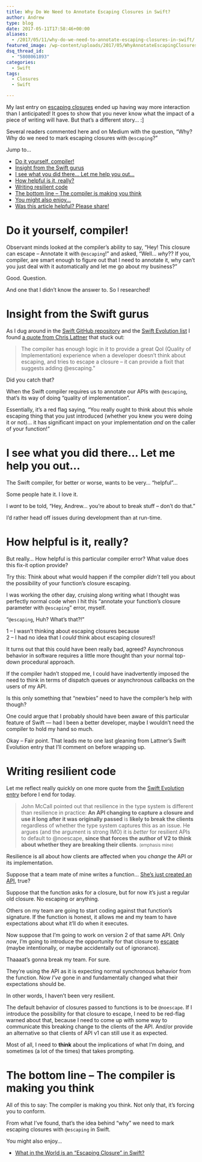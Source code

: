 ```yaml
---
title: Why Do We Need to Annotate Escaping Closures in Swift?
author: Andrew
type: blog
date: 2017-05-11T17:58:46+00:00
aliases:
  - /2017/05/11/why-do-we-need-to-annotate-escaping-closures-in-swift/
featured_image: /wp-content/uploads/2017/05/WhyAnnotateEscapingClosures.jpg
dsq_thread_id:
  - "5808061893"
categories:
  - Swift
tags:
  - Closures
  - Swift

---
```

My last entry on [escaping closures][1] ended up having way more interaction than I anticipated! It goes to show that you never know what the impact of a piece of writing will have. But that&#8217;s a different story&#8230; :]

Several readers commented here and on Medium with the question, &#8220;Why? Why do we need to mark escaping closures with `@escaping`?&#8221;

<div class="resources">
  <div class="resources-header">
    Jump to&#8230;
  </div>
  
  <ul class="resources-content">
    <li>
      <a href="#do-it-self">Do it yourself, compiler!</a>
    </li>
    <li>
      <a href="#insight">Insight from the Swift gurus</a>
    </li>
    <li>
      <a href="#help">I see what you did there&#8230; Let me help you out&#8230;</a>
    </li>
    <li>
      <a href="#how-helpful">How helpful is it, really?</a>
    </li>
    <li>
      <a href="#resilience">Writing resilient code</a>
    </li>
    <li>
      <a href="#bottom-line">The bottom line &#8211; The compiler is making you think</a>
    </li>
    <li>
      <a href="#related">You might also enjoy&#8230;</a>
    </li>
    <li>
      <a href="#share">Was this article helpful? Please share!</a>
    </li>
  </ul>
</div>

<a name="do-it-self" class="jump-target"></a>

# Do it yourself, compiler!

Observant minds looked at the compiler&#8217;s ability to say, &#8220;Hey! This closure can escape &#8211; Annotate it with `@escaping`!&#8221; and asked, &#8220;Well&#8230; _why_?? If you, compiler, are smart enough to figure out that I need to annotate it, why can&#8217;t you just deal with it automatically and let me go about my business?&#8221;

Good. Question.

And one that I didn&#8217;t know the answer to. So I researched!

<a name="insight" class="jump-target"></a>

# Insight from the Swift gurus

As I dug around in the [Swift GitHub repository][2] and the [Swift Evolution list][3] I found [a quote from Chris Lattner][4] that stuck out:

> The compiler has enough logic in it to provide a great QoI (Quality of Implementation) experience when a developer doesn’t think about escaping, and tries to escape a closure &#8211; it can provide a fixit that suggests adding @escaping.&#8221; 

Did you catch that?

When the Swift compiler requires us to annotate our APIs with `@escaping`, that&#8217;s its way of doing &#8220;quality of implementation&#8221;.

Essentially, it&#8217;s a red flag saying, &#8220;You really ought to think about this whole escaping thing that you just introduced (whether you knew you were doing it or not)&#8230; it has significant impact on your implementation _and_ on the caller of your function!&#8221;

<a name="help" class="jump-target"></a>

# I see what you did there&#8230; Let me help you out&#8230;

The Swift compiler, for better or worse, wants to be very&#8230; &#8220;helpful&#8221;&#8230;

Some people hate it. I love it.

I _want_ to be told, &#8220;Hey, Andrew&#8230; you&#8217;re about to break stuff &#8211; don&#8217;t do that.&#8221;

I&#8217;d rather head off issues during development than at run-time.

<a name="how-helpful" class="jump-target"></a>

# How helpful is it, really?

But really&#8230; How helpful is this particular compiler error? What value does this fix-it option provide?

Try this: Think about what would happen if the compiler _didn&#8217;t_ tell you about the possibility of your function&#8217;s closure escaping.

I was working the other day, cruising along writing what I thought was perfectly normal code when I hit this &#8220;annotate your function&#8217;s closure parameter with `@escaping`&#8221; error, myself.

&#8220;`@escaping`, Huh? What&#8217;s that?!&#8221;

1 &#8211; I wasn&#8217;t thinking about escaping closures because  
2 &#8211; I had no idea that I _could_ think about escaping closures!!

It turns out that this could have been really bad, agreed? Asynchronous behavior in software requires a little more thought than your normal top-down procedural approach.

If the compiler hadn&#8217;t stopped me, I could have inadvertently imposed the need to think in terms of dispatch queues or asynchronous callbacks on the users of my API.

Is this only something that &#8220;newbies&#8221; need to have the compiler&#8217;s help with though?

One could argue that I probably should have been aware of this particular feature of Swift &#8212; had I been a better developer, maybe I wouldn&#8217;t need the compiler to hold my hand so much.

Okay &#8211; Fair point. That leads me to one last gleaning from Lattner&#8217;s Swift Evolution entry that I&#8217;ll comment on before wrapping up.

<a name="resilience" class="jump-target"></a>

# Writing resilient code

Let me reflect really quickly on one more quote from the [Swift Evolution entry][4] before I end for today.

> John McCall pointed out that resilience in the type system is different than resilience in practice: **An API changing to capture a closure and use it long after it was originally passed** is **likely to break the clients** regardless of whether the type system captures this as an issue. He argues (and the argument is strong IMO) it is _better_ for resilient APIs to default to @noescape, **since that forces the author of V2 to think about whether they are breaking their clients**. <small>(emphasis mine)</small> 

Resilience is all about how clients are affected when you _change_ the API or its implementation.

Suppose that a team mate of mine writes a function&#8230; [She&#8217;s just created an API][5], true?

Suppose that the function asks for a closure, but for now it&#8217;s just a regular old closure. No escaping or anything.

Others on my team are going to start coding against that function&#8217;s signature. If the function is honest, it allows me and my team to have expectations about what it&#8217;ll do when it executes.

Now suppose that I&#8217;m going to work on version 2 of that same API. Only _now_, I&#8217;m going to introduce the opportunity for that closure to [escape][1] (maybe intentionally, or maybe accidentally out of ignorance).

Thaaaat&#8217;s gonna break my team. For sure.

They&#8217;re using the API as it is expecting normal synchronous behavior from the function. Now _I&#8217;ve_ gone in and fundamentally changed what their expectations should be.

In other words, I haven&#8217;t been very resilient.

The default behavior of closures passed to functions is to be `@noescape`. If I introduce the possibility for that closure to escape, I need to be red-flag warned about that, because I need to come up with some way to communicate this breaking change to the clients of the API. And/or provide an alternative so that clients of API v1 can still use it as expected.

Most of all, I need to **think** about the implications of what I&#8217;m doing, and sometimes (a lot of the times) that takes prompting.

<a name="bottom-line" class="jump-target"></a>

# The bottom line &#8211; The compiler is making you think

All of this to say: The compiler is making you think. Not only that, it&#8217;s forcing you to conform.

From what I&#8217;ve found, that&#8217;s the idea behind &#8220;why&#8221; we need to mark escaping closures with `@escaping` in Swift.

<a name="related" class="jump-target"></a>

<div class="resources">
  <div class="resources-header">
    You might also enjoy&#8230;
  </div>
  
  <ul class="resources-content">
    <li>
      <i class="fa fa-angle-right"></i> <a href="https://www.andrewcbancroft.com/2017/04/26/what-in-the-world-is-an-escaping-closure-in-swift/" title="What in the World is an “Escaping Closure” in Swift?"</a>What in the World is an “Escaping Closure” in Swift?
    </li>
  </ul>
</div>

<a name="share" class="jump-target"></a>

 [1]: https://www.andrewcbancroft.com/2017/04/26/what-in-the-world-is-an-escaping-closure-in-swift/
 [2]: https://github.com/apple/swift
 [3]: https://lists.swift.org/mailman/listinfo
 [4]: https://lists.swift.org/pipermail/swift-evolution/Week-of-Mon-20160530/019880.html
 [5]: https://www.andrewcbancroft.com/2017/04/25/every-developer-api-designer/